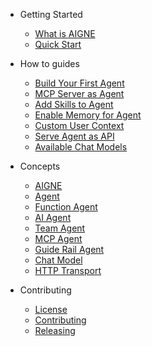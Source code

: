 * Getting Started

  * [What is AIGNE](/getting-started/what-is-aigne.md)
  * [Quick Start](/getting-started/quick-start.md)

* How to guides

  * [Build Your First Agent](/how-to-guides/build-your-first-agent.md)
  * [MCP Server as Agent](/how-to-guides/mcp-server-as-agent.md)
  * [Add Skills to Agent](/how-to-guides/add-skills-to-agent.md)
  * [Enable Memory for Agent](/how-to-guides/enable-memory-for-agent.md)
  * [Custom User Context](/how-to-guides/custom-user-context.md)
  * [Serve Agent as API](/how-to-guides/serve-agent-as-api.md)
  * [Available Chat Models](/how-to-guides/available-chat-models.md)

* Concepts

  * [AIGNE](/concepts/aigne.md)
  * [Agent](/concepts/agent.md)
  * [Function Agent](/concepts/function-agent.md)
  * [AI Agent](/concepts/ai-agent.md)
  * [Team Agent](/concepts/team-agent.md)
  * [MCP Agent](/concepts/mcp-agent.md)
  * [Guide Rail Agent](/concepts/guide-rail-agent.md)
  * [Chat Model](/concepts/chat-model.md)
  * [HTTP Transport](/concepts/http-transport.md)

<!-- api reference -->

* Contributing

  * [License](/LICENSE.md)
  * [Contributing](/CONTRIBUTING.md)
  * [Releasing](/RELEASING.md)

